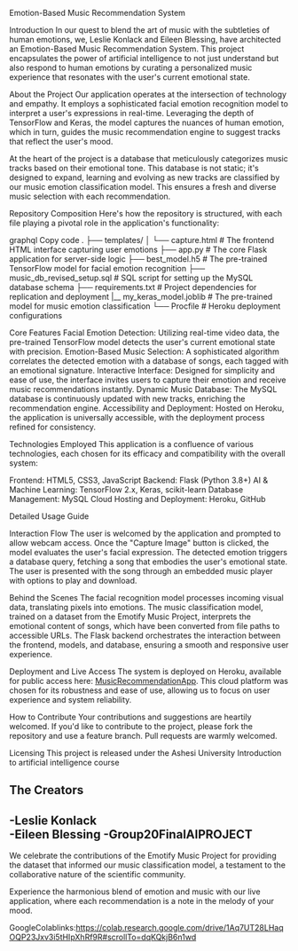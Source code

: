 Emotion-Based Music Recommendation System

Introduction
In our quest to blend the art of music with the subtleties of human emotions, we, Leslie Konlack and Eileen Blessing, have architected an Emotion-Based Music Recommendation System. This project encapsulates the power of artificial intelligence to not just understand but also respond to human emotions by curating a personalized music experience that resonates with the user's current emotional state.


About the Project
Our application operates at the intersection of technology and empathy. It employs a sophisticated facial emotion recognition model to interpret a user's expressions in real-time. Leveraging the depth of TensorFlow and Keras, the model captures the nuances of human emotion, which in turn, guides the music recommendation engine to suggest tracks that reflect the user's mood.


At the heart of the project is a database that meticulously categorizes music tracks based on their emotional tone. This database is not static; it's designed to expand, learning and evolving as new tracks are classified by our music emotion classification model. This ensures a fresh and diverse music selection with each recommendation.


Repository Composition
Here's how the repository is structured, with each file playing a pivotal role in the application's functionality:

graphql
Copy code
.
├── templates/
│   └── capture.html                # The frontend HTML interface capturing user emotions
├── app.py                          # The core Flask application for server-side logic
├── best_model.h5                   # The pre-trained TensorFlow model for facial emotion recognition
├── music_db_revised_setup.sql      # SQL script for setting up the MySQL database schema
├── requirements.txt                # Project dependencies for replication and deployment
|__ my_keras_model.joblib           # The pre-trained  model for music emotion classification
└── Procfile                        # Heroku deployment configurations


Core Features
Facial Emotion Detection: Utilizing real-time video data, the pre-trained TensorFlow model detects the user's current emotional state with precision.
Emotion-Based Music Selection: A sophisticated algorithm correlates the detected emotion with a database of songs, each tagged with an emotional signature.
Interactive Interface: Designed for simplicity and ease of use, the interface invites users to capture their emotion and receive music recommendations instantly.
Dynamic Music Database: The MySQL database is continuously updated with new tracks, enriching the recommendation engine.
Accessibility and Deployment: Hosted on Heroku, the application is universally accessible, with the deployment process refined for consistency.


Technologies Employed
This application is a confluence of various technologies, each chosen for its efficacy and compatibility with the overall system:

Frontend: HTML5, CSS3, JavaScript
Backend: Flask (Python 3.8+)
AI & Machine Learning: TensorFlow 2.x, Keras, scikit-learn
Database Management: MySQL
Cloud Hosting and Deployment: Heroku, GitHub


Detailed Usage Guide

Interaction Flow
The user is welcomed by the application and prompted to allow webcam access.
Once the "Capture Image" button is clicked, the model evaluates the user's facial expression.
The detected emotion triggers a database query, fetching a song that embodies the user's emotional state.
The user is presented with the song through an embedded music player with options to play and download.

Behind the Scenes
The facial recognition model processes incoming visual data, translating pixels into emotions.
The music classification model, trained on a dataset from the Emotify Music Project, interprets the emotional content of songs, which have been converted from file paths to accessible URLs.
The Flask backend orchestrates the interaction between the frontend, models, and database, ensuring a smooth and responsive user experience.

Deployment and Live Access
The system is deployed on Heroku, available for public access here: [MusicRecommendationApp](https://musicrecommendationapp-328d0564fd7b.herokuapp.com/). This cloud platform was chosen for its robustness and ease of use, allowing us to focus on user experience and system reliability.

How to Contribute
Your contributions and suggestions are heartily welcomed. If you'd like to contribute to the project, please fork the repository and use a feature branch. Pull requests are warmly welcomed.

Licensing
This project is released under the Ashesi University Introduction to artificial intelligence course 

The Creators
-
-Leslie Konlack  
-Eileen Blessing 
-Group20FinalAIPROJECT
-
We celebrate the contributions of the Emotify Music Project for providing the dataset that informed our music classification model, a testament to the collaborative nature of the scientific community.

Experience the harmonious blend of emotion and music with our live application, where each recommendation is a note in the melody of your mood.

GoogleColablinks:https://colab.research.google.com/drive/1Aq7UT28LHaqOQP23Jxv3i5tHIpXhRf9R#scrollTo=dqKQkjB6n1wd
